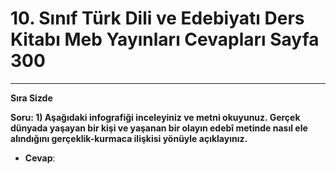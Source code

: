 # 10. Sınıf Türk Dili ve Edebiyatı Ders Kitabı Meb Yayınları Cevapları Sayfa 300

---

**Sıra Sizde**

**Soru: 1) Aşağıdaki infografiği inceleyiniz ve metni okuyunuz. Gerçek dünyada yaşayan bir kişi ve yaşanan bir olayın edebî metinde nasıl ele alındığını gerçeklik-kurmaca ilişkisi yönüyle açıklayınız.**

-   **Cevap**: